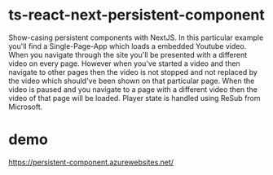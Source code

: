 # ts-react-next-persistent-component
Show-casing persistent components with NextJS.
In this particular example you'll find a Single-Page-App which loads a embedded Youtube video.
When you navigate through the site you'll be presented with a different video on every page.
However when you've started a video and then navigate to other pages then the video is not stopped and not replaced by the video which should've been shown on that particular page.
When the video is paused and you navigate to a page with a different video then the video of that page will be loaded.
Player state is handled using ReSub from Microsoft.

# demo
https://persistent-component.azurewebsites.net/